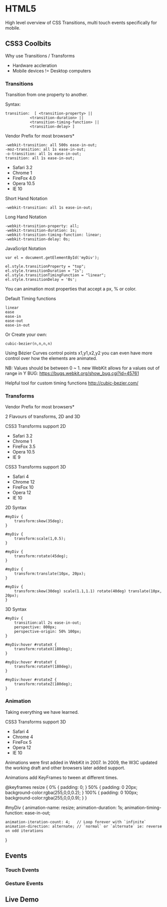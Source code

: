 # HTML5
 
 High level overview of CSS Transitions, multi touch events specifically for mobile.
 
## CSS3 Coolbits

 Why use Transitions / Transforms
 
 * Hardware accleration
 * Mobile devices != Desktop computers
 
### Transitions

Transition from one property to another.

Syntax:

    transition:  [ <transition-property> ||
               <transition-duration> ||
               <transition-timing-function> ||
               <transition-delay> ]
               
Vendor Prefix for most browsers*

    -webkit-transition: all 500s ease-in-out;
    -moz-transition: all 1s ease-in-out;
    -o-transition: all 1s ease-in-out;
    transition: all 1s ease-in-out;
  
* Safari 3.2
* Chrome 1
* FireFox 4.0
* Opera 10.5
* IE 10
  
Short Hand Notation
  
    -webkit-transition: all 1s ease-in-out;
  
Long Hand Notation

    -webkit-transition-property: all;
    -webkit-transition-duration: 1s;
    -webkit-transition-timing-function: linear;
    -webkit-transition-delay: 0s;
	  
JavaScript Notation

    var el = document.getElementById('myDiv');
    
    el.style.transitionProperty = "top";
    el.style.transitionDuration = "1s";
    el.style.transitionTimingFunction = "linear";
    el.style.transitionDelay = '0s';
    
You can animation most properties that accept a px, % or color.

Default Timing functions

    linear
    ease
    ease-in
    ease-out
    ease-in-out
    
Or Create your own:

    cubic-bezier(n,n,n,n)
    
Using Bézier Curves control points x1,y1,x2,y2 you can even have more control over how the elements are animated.

NB: Values should be between 0 ~ 1. new WebKit allows for a values out of range in Y
BUG: https://bugs.webkit.org/show_bug.cgi?id=45761

Helpful tool for custom timing functions
http://cubic-bezier.com/

               
### Transforms

Vendor Prefix for most browsers*

2 Flavours of transforms, 2D and 3D

CSS3 Transforms support 2D

* Safari 3.2
* Chrome 1
* FireFox 3.5
* Opera 10.5
* IE 9

CSS3 Transforms support 3D

* Safari 4
* Chrome 12
* FireFox 10
* Opera 12
* IE 10

2D Syntax

    #myDiv {
    	transform:skew(35deg);
    }
    
    #myDiv {
    	transform:scale(1,0.5);
    }
    
    #myDiv {
    	transform:rotate(45deg);
    }
    
    #myDiv {
    	transform:translate(10px, 20px);
    }
    
    #myDiv {
    	transform:skew(30deg) scale(1.1,1.1) rotate(40deg) translate(10px, 20px);
    }
    
3D Syntax

    #myDiv {
    	transition:all 2s ease-in-out;
    	perspective: 800px;
    	perspective-origin: 50% 100px;
    }
    
    #myDiv:hover #rotateX {
    	transform:rotateX(180deg);
    }
    
    #myDiv:hover #rotateY {
    	transform:rotateY(180deg);
    }
    
    #myDiv:hover #rotateZ {
    	transform:rotateZ(180deg);
    }

### Animation

Taking everything we have learned.

CSS3 Transforms support 3D

* Safari 4
* Chrome 4
* FireFox 5
* Opera 12
* IE 10

Animations were first added in WebKit in 2007. In 2009, the W3C updated the working draft and other browsers later added support.

Animations add KeyFrames to tween at different times.

  @keyframes resize {
  	0% {
  		padding: 0;
  	}
  	50% {
  		padding: 0 20px;
  		background-color:rgba(255,0,0,0.2);
  	}
  	100% {
  		padding: 0 100px;
  		background-color:rgba(255,0,0,0.9);
  	}
  }

  #myDiv {
  	animation-name: resize;
  	animation-duration: 1s;
  	animation-timing-function: ease-in-out;
  	
  	animation-iteration-count: 4;   // Loop forever with `infinite` 
  	animation-direction: alternate; // `normal` or `alternate` ie: reverse on odd iterations
  	
  }

## Events
### Touch Events
### Gesture Events
## Live Demo